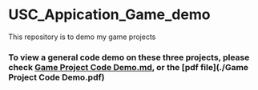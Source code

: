 # USC_Appication_Game_demo
This repository is to demo my game projects 

### To view a general code demo on these three projects, please check [Game Project Code Demo.md](./Game_Project_Code_Demo.md), or the [pdf file](./Game Project Code Demo.pdf)

